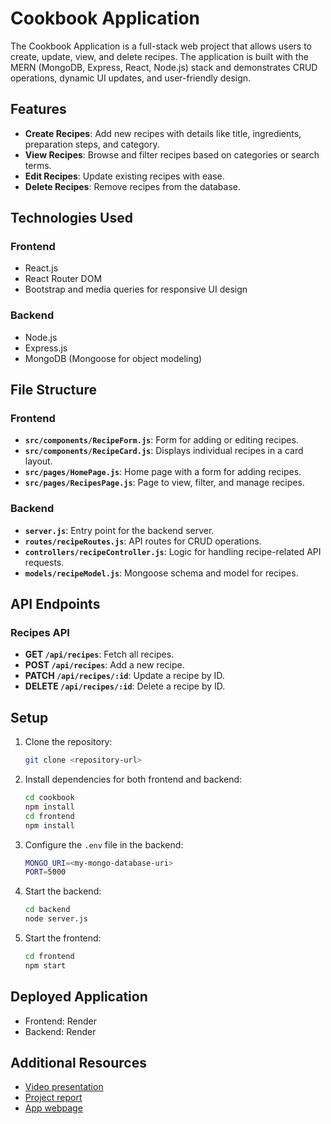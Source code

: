 # Cookbook Application

The Cookbook Application is a full-stack web project that allows users to create, update, view, and delete recipes. The application is built with the MERN (MongoDB, Express, React, Node.js) stack and demonstrates CRUD operations, dynamic UI updates, and user-friendly design.

## Features

- **Create Recipes**: Add new recipes with details like title, ingredients, preparation steps, and category.
- **View Recipes**: Browse and filter recipes based on categories or search terms.
- **Edit Recipes**: Update existing recipes with ease.
- **Delete Recipes**: Remove recipes from the database.

## Technologies Used

### Frontend
- React.js
- React Router DOM
- Bootstrap and media queries for responsive UI design

### Backend
- Node.js
- Express.js
- MongoDB (Mongoose for object modeling)

## File Structure

### Frontend
- **`src/components/RecipeForm.js`**: Form for adding or editing recipes.
- **`src/components/RecipeCard.js`**: Displays individual recipes in a card layout.
- **`src/pages/HomePage.js`**: Home page with a form for adding recipes.
- **`src/pages/RecipesPage.js`**: Page to view, filter, and manage recipes.

### Backend
- **`server.js`**: Entry point for the backend server.
- **`routes/recipeRoutes.js`**: API routes for CRUD operations.
- **`controllers/recipeController.js`**: Logic for handling recipe-related API requests.
- **`models/recipeModel.js`**: Mongoose schema and model for recipes.

## API Endpoints
### Recipes API
- **GET `/api/recipes`**: Fetch all recipes.
- **POST `/api/recipes`**: Add a new recipe.
- **PATCH `/api/recipes/:id`**: Update a recipe by ID.
- **DELETE `/api/recipes/:id`**: Delete a recipe by ID.

## Setup

1. Clone the repository:
   ```bash
   git clone <repository-url>
   ```
2. Install dependencies for both frontend and backend:
    ```bash
    cd cookbook
    npm install
    cd frontend
    npm install 
    ```
3. Configure the ```.env``` file in the backend:
   ```bash
   MONGO_URI=<my-mongo-database-uri>
   PORT=5000
   ```
4. Start the backend:
   ```bash
   cd backend
   node server.js
   ```
5. Start the frontend:
   ```bash
   cd frontend
   npm start
   ```

## Deployed Application
- Frontend: Render
- Backend: Render

## Additional Resources
- [Video presentation](https://youtu.be/PIcTUJnKgnA)
- [Project report](https://storage.googleapis.com/fullstack3/Project%203%20REACT%20front-end.docx)
- [App webpage](https://cookbook-kn8f.onrender.com)